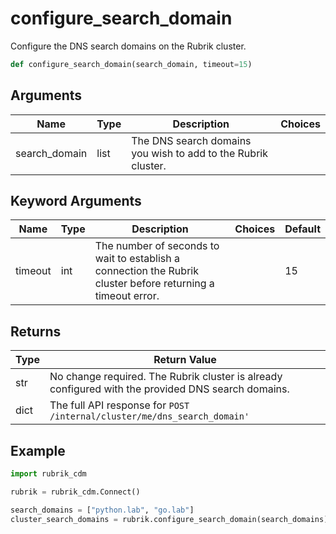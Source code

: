 # configure_search_domain

Configure the DNS search domains on the Rubrik cluster.
```py
def configure_search_domain(search_domain, timeout=15)
```

## Arguments
| Name        | Type | Description                                                                 | Choices |
|-------------|------|-----------------------------------------------------------------------------|---------|
| search_domain  | list  | The DNS search domains you wish to add to the Rubrik cluster. |         |
## Keyword Arguments
| Name        | Type | Description                                                                 | Choices | Default |
|-------------|------|-----------------------------------------------------------------------------|---------|---------|
| timeout  | int  | The number of seconds to wait to establish a connection the Rubrik cluster before returning a timeout error.  |         |    15     |

## Returns
| Type | Return Value                                                                                   |
|------|-----------------------------------------------------------------------------------------------|
| str  | No change required. The Rubrik cluster is already configured with the provided DNS search domains. |
| dict  | The full API response for `POST /internal/cluster/me/dns_search_domain'` |
## Example
```py
import rubrik_cdm

rubrik = rubrik_cdm.Connect()

search_domains = ["python.lab", "go.lab"]
cluster_search_domains = rubrik.configure_search_domain(search_domains)
```